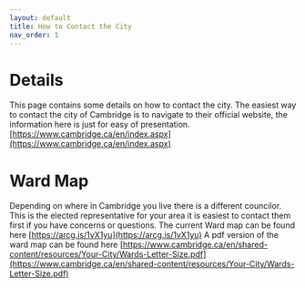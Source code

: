 ```yaml
---
layout: default
title: How to Contact the City
nav_order: 1
---
```

# Details
This page contains some details on how to contact the city.
The easiest way to contact the city of Cambridge is to navigate to their official website, the information here is just for easy of presentation.
[https://www.cambridge.ca/en/index.aspx](https://www.cambridge.ca/en/index.aspx)

# Ward Map
Depending on where in Cambridge you live there is a different councilor. This is the elected representative for your area it is easiest to contact them first if you have concerns or questions.
The current Ward map can be found here [https://arcg.is/1vX1yu](https://arcg.is/1vX1yu)
A pdf version of the ward map can be found here [https://www.cambridge.ca/en/shared-content/resources/Your-City/Wards-Letter-Size.pdf](https://www.cambridge.ca/en/shared-content/resources/Your-City/Wards-Letter-Size.pdf)
